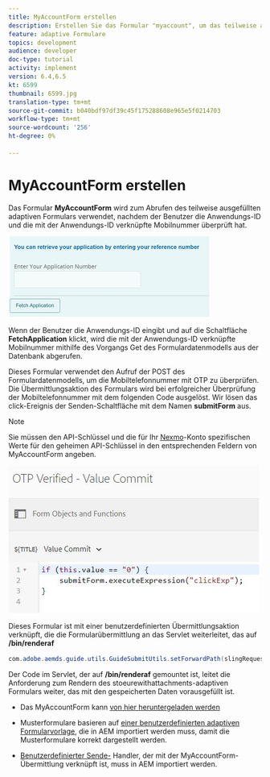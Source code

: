 ```yaml
---
title: MyAccountForm erstellen
description: Erstellen Sie das Formular "myaccount", um das teilweise ausgefüllte Formular bei erfolgreicher Überprüfung der Anwendungs-ID und der Telefonnummer abzurufen.
feature: adaptive Formulare
topics: development
audience: developer
doc-type: tutorial
activity: implement
version: 6.4,6.5
kt: 6599
thumbnail: 6599.jpg
translation-type: tm+mt
source-git-commit: b040bdf97df39c45f175288608e965e5f0214703
workflow-type: tm+mt
source-wordcount: '256'
ht-degree: 0%

---
```




# MyAccountForm erstellen

Das Formular **MyAccountForm** wird zum Abrufen des teilweise ausgefüllten adaptiven Formulars verwendet, nachdem der Benutzer die Anwendungs-ID und die mit der Anwendungs-ID verknüpfte Mobilnummer überprüft hat.

![Mein Kontoformular](assets/6599.JPG)

Wenn der Benutzer die Anwendungs-ID eingibt und auf die Schaltfläche **FetchApplication** klickt, wird die mit der Anwendungs-ID verknüpfte Mobilnummer mithilfe des Vorgangs Get des Formulardatenmodells aus der Datenbank abgerufen.

Dieses Formular verwendet den Aufruf der POST des Formulardatenmodells, um die Mobiltelefonnummer mit OTP zu überprüfen. Die Übermittlungsaktion des Formulars wird bei erfolgreicher Überprüfung der Mobiltelefonnummer mit dem folgenden Code ausgelöst. Wir lösen das click-Ereignis der Senden-Schaltfläche mit dem Namen **submitForm** aus.

>[!NOTE]
> Sie müssen den API-Schlüssel und die für Ihr [Nexmo](https://dashboard.nexmo.com/)-Konto spezifischen Werte für den geheimen API-Schlüssel in den entsprechenden Feldern von MyAccountForm angeben.

![Trigger-submit](assets/trigger-submit.JPG)



Dieses Formular ist mit einer benutzerdefinierten Übermittlungsaktion verknüpft, die die Formularübermittlung an das Servlet weiterleitet, das auf **/bin/renderaf**

```java
com.adobe.aemds.guide.utils.GuideSubmitUtils.setForwardPath(slingRequest,"/bin/renderaf",null,null);
```

Der Code im Servlet, der auf **/bin/renderaf** gemountet ist, leitet die Anforderung zum Rendern des stoeurewithattachments-adaptiven Formulars weiter, das mit den gespeicherten Daten vorausgefüllt ist.


* Das MyAccountForm kann [von hier heruntergeladen werden](assets/my-account-form.zip)

* Musterformulare basieren auf [einer benutzerdefinierten adaptiven Formularvorlage](assets/custom-template-with-page-component.zip), die in AEM importiert werden muss, damit die Musterformulare korrekt dargestellt werden.

* [Benutzerdefinierter Sende-](assets/custom-submit-my-account-form.zip) Handler, der mit der MyAccountForm-Übermittlung verknüpft ist, muss in AEM importiert werden.
